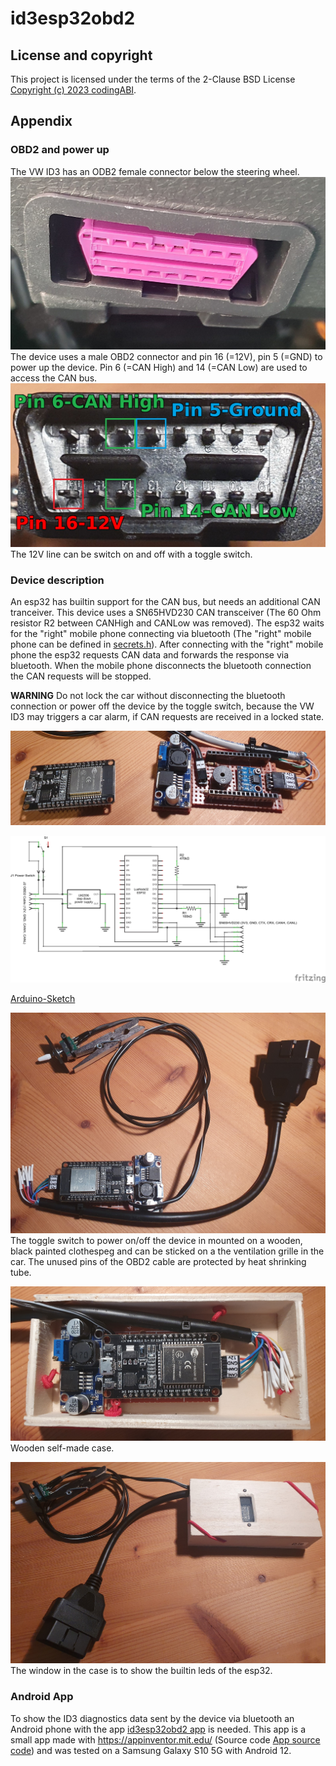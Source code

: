 # id3esp32obd2

## License and copyright
This project is licensed under the terms of the 2-Clause BSD License [Copyright (c) 2023 codingABI](LICENSE). 

## Appendix
### OBD2 and power up
The VW ID3 has an ODB2 female connector below the steering wheel.
![ID3 OBD2 Connector](assets/images/id3obd2ConnectorFemale.jpg)
The device uses a male OBD2 connector and pin 16 (=12V), pin 5 (=GND) to power up the device. Pin 6 (=CAN High) and 14 (=CAN Low) are used to access the CAN bus. 
![OBD2 connector male](assets/images/obd2ConnectorMale.jpg)
The 12V line can be switch on and off with a toggle switch.
### Device description
An esp32 has builtin support for the CAN bus, but needs an additional CAN tranceiver. This device uses a SN65HVD230 CAN transceiver (The 60 Ohm resistor R2 between CANHigh and CANLow was removed). The esp32 waits for the "right" mobile phone connecting via bluetooth (The "right" mobile phone can be defined in  [secrets.h](/id3esp32obd2/secretes.h)). After connecting with the "right" mobile phone the esp32 requests CAN data and forwards the response via bluetooth. When the mobile phone disconnects the bluetooth connection the CAN requests will be stopped.

**WARNING**
Do not lock the car without disconnecting the bluetooth connection or power off the device by the toggle switch, because the VW ID3 may triggers a car alarm, if CAN requests are received in a locked state. 
 
![Perfboard](assets/images/Perfboard.jpg)

![Schematic](assets/images/Schematic.png)

[Arduino-Sketch](/id3esp32obd2/id3esp32obd2.ino)

![Device without case](assets/images/Device.jpg)
The toggle switch to power on/off the device in mounted on a wooden, black painted clothespeg and can be sticked on a the ventilation grille in the car. The unused pins of the OBD2 cable are protected by heat shrinking tube. 

![Device with open case](assets/images/DeviceWithOpenCase.jpg)
Wooden self-made case.

![Device with case](assets/images/DeviceWithCase.jpg)
The window in the case is to show the builtin leds of the esp32.


### Android App
To show the ID3 diagnostics data sent by the device via bluetooth an Android phone with the app [id3esp32obd2 app](id3esp32obd2.apk) is needed. This app is a small app made with https://appinventor.mit.edu/ (Source code  [App source code](id3esp32obd2.aia)) and was tested on a Samsung Galaxy S10 5G with Android 12.
